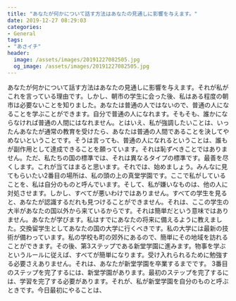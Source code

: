 ```yaml
---
title: "あなたが何かについて話す方法はあなたの見通しに影響を与えます。"
date: 2019-12-27 08:29:03
categories:
- General
tags:
- "あさイチ"
header:
  image: /assets/images/20191227082505.jpg
  og_image: /assets/images/20191227082505.jpg
---
```


あなたが何かについて話す方法はあなたの見通しに影響を与えます。それが私がこれを言っている理由です。しかし、朝市の学生に会った後、私はある程度の朝市は必要ないことを知りました。あなたは普通の人ではないので、普通の人になることを学ぶことができます。自分で普通の人になれます。そもそも、誰かにならなければ普通の人間にはなれません。とはいえ、私が強調したいことは、いったんあなたが通常の教育を受けたら、あなたは普通の人間であることを決してやめないということです。そうは言っても、普通の人になれるということは、誰もが副作用として達成できることを願っています。それは恥ずべきことではありません。ただ、私たちの国の標準では、それは異なるタイプの標準です。最善を尽くします。これが当てはまると思います。それでは、始めましょう。みんなに見てもらいたい2番目の場所は、私の頭の上の真堂学園です。ここで私がしていることを、私は自分のものと呼んでいます。そして、私が嫌いなものは、他の人に対処させます。しかし、すべてが悪いわけではありません。すべての学生を見ると、あなたが認識するだれも見つけることができません。それは、ここの学生の大半があなたの国以外から来ているからです。それは簡単だという意味ではありません。あなたが学びます。私はすでにあなたの将来に備えるように教えました。交換留学生としてあなたの国の大学に行くべきです。私の大学には最新の技術が備わっています。私の学校も町の郊外にあるので、簡単にその地域を訪れることができます。その後、第3ステップである新堂学園に進みます。物事を学ぶというルールに従えば、すべてが簡単になります。受け入れられるために勉強する必要さえありません。それは、あなたが新堂学園を卒業するまでです。 3番目のステップを完了するには、新堂学園があります。最初のステップを完了するには、学習を完了する必要があります。それが、私が新堂学園を自分のものと呼ぶときです。今日最初にやることは、
